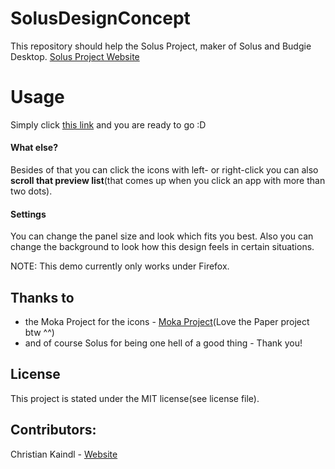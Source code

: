 # SolusDesignConcept
This repository should help the Solus Project, maker of Solus and Budgie Desktop.
[Solus Project Website](https://solus-project.com/)

# Usage
Simply click [this link](http://grisuprojects.github.io/SolusDesignConcept) and you are ready to go :D

#### What else?
Besides of that you can click the icons with left- or right-click you can also **scroll that preview list**(that comes up when you click an app with more than two dots).

#### Settings
You can change the panel size and look which fits you best. Also you can change the background to look how this design feels in certain situations.

NOTE: This demo currently only works under Firefox.

## Thanks to

 - the Moka Project for the icons - [Moka Project](https://github.com/moka-project/moka-icon-theme)(Love the Paper project btw ^^)
 - and of course Solus for being one hell of a good thing - Thank you!


## License

This project is stated under the MIT license(see license file). 

## Contributors:

Christian Kaindl - [Website](http://grisuprojects.github.io/MyWebsite/)
